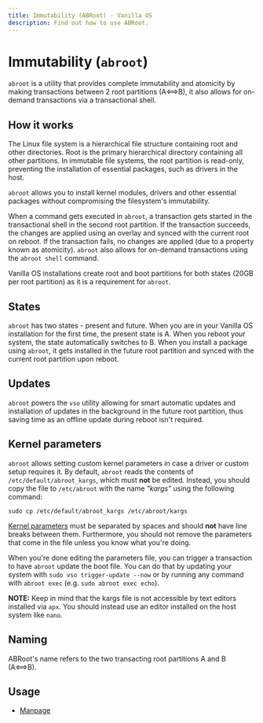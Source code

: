 ```yaml
---
title: Immutability (ABRoot) - Vanilla OS
description: Find out how to use ABRoot.
---
```


# Immutability (`abroot`)

`abroot` is a utility that provides complete immutability and atomicity by making transactions between 2 root partitions (A⟺B), it also allows for on-demand transactions via a transactional shell.

## How it works

The Linux file system is a hierarchical file structure containing root and other directories. 
Root is the primary hierarchical directory containing all other partitions.
In immutable file systems, the root partition is read-only, preventing the installation of essential packages, such as drivers in the host.

`abroot` allows you to install kernel modules, drivers and other essential packages without compromising the filesystem's immutability. 

When a command gets executed in `abroot`, a transaction gets started in the transactional shell in the second root partition. If the transaction succeeds, the changes are applied using an overlay and synced with the current root on reboot. If the transaction fails, no changes are applied (due to a property known as atomicity). `abroot` also allows for on-demand transactions using the `abroot shell` command.

Vanilla OS installations create root and boot partitions for both states (20GB per root partition) as it is a requirement for `abroot`.

## States

`abroot` has two states - present and future. When you are in your Vanilla OS installation for the first time, the present state is A. When you reboot your system, the state automatically switches to B. When you install a package using `abroot`,  it gets installed in the future root partition and synced with the current root partition upon reboot.

## Updates

`abroot` powers the `vso` utility allowing for smart automatic updates and installation of updates in the background in the future root partition, thus saving time as an offline update during reboot isn't required.

## Kernel parameters

`abroot` allows setting custom kernel parameters in case a driver or custom setup requires it. By default, `abroot` reads the contents of `/etc/default/abroot_kargs`, which must **not** be edited. Instead, you should copy the file to `/etc/abroot` with the name *"kargs"* using the following command:

```
sudo cp /etc/default/abroot_kargs /etc/abroot/kargs
```

[Kernel parameters](https://www.kernel.org/doc/html/v4.14/admin-guide/kernel-parameters.html) must be separated by spaces and should **not** have line breaks between them. Furthermore, you should not remove the parameters that come in the file unless you know what you're doing.

When you're done editing the parameters file, you can trigger a transaction to have `abroot` update the boot file. You can do that by updating your system with `sudo vso trigger-update --now` or by running any command with `abroot exec` (e.g. `sudo abroot exec echo`).

**NOTE:** Keep in mind that the kargs file is not accessible by text editors installed via `apx`. You should instead use an editor installed on the host system like `nano`.

## Naming

ABRoot's name refers to the two transacting root partitions A and B (A⟺B).

## Usage

- [Manpage](/docs/ABRoot/manpage)

